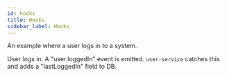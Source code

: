 ```yaml
---
id: hooks
title: Hooks
sidebar_label: Hooks
---
```


An example where a user logs in to a system.

User logs in.
A "user.loggedIn" event is emitted.
`user-service` catches this and adds a "lastLoggedIn" field to DB.
